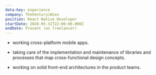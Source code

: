 ```yaml
---
data-key: experience
company: TheVentury/Wien
position: React Native Developer
startDate: 2020-05-31T22:00:00.000Z
endDate: Present (as freelancer)
---
```


* working cross-platform mobile apps.
  
* taking care of the implementation and maintenance of libraries and processes that map cross-functional design concepts.

* working on solid front-end architectures in the product teams.
